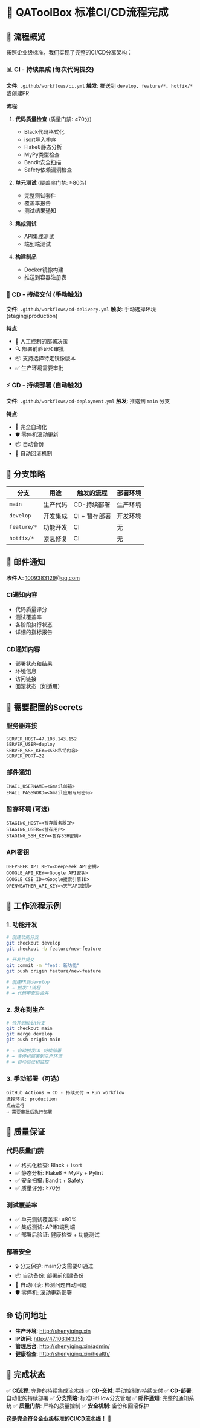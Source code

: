 # 🎉 QAToolBox 标准CI/CD流程完成

## 🔄 流程概览

按照企业级标准，我们实现了完整的CI/CD分离架构：

### 📊 CI - 持续集成 (每次代码提交)
**文件**: `.github/workflows/ci.yml`
**触发**: 推送到 `develop`、`feature/*`、`hotfix/*` 或创建PR

**流程**:
1. **代码质量检查** (质量门禁: ≥70分)
   - Black代码格式化
   - isort导入排序
   - Flake8静态分析
   - MyPy类型检查
   - Bandit安全扫描
   - Safety依赖漏洞检查

2. **单元测试** (覆盖率门禁: ≥80%)
   - 完整测试套件
   - 覆盖率报告
   - 测试结果通知

3. **集成测试**
   - API集成测试
   - 端到端测试

4. **构建制品**
   - Docker镜像构建
   - 推送到容器注册表

### 🚀 CD - 持续交付 (手动触发)
**文件**: `.github/workflows/cd-delivery.yml`
**触发**: 手动选择环境 (staging/production)

**特点**:
- 🎯 人工控制的部署决策
- 🔍 部署前验证和审批
- 📦 支持选择特定镜像版本
- ✅ 生产环境需要审批

### ⚡ CD - 持续部署 (自动触发)
**文件**: `.github/workflows/cd-deployment.yml`
**触发**: 推送到 `main` 分支

**特点**:
- 🤖 完全自动化
- 🛡️ 零停机滚动更新
- 📦 自动备份
- 🔄 自动回滚机制

## 🌿 分支策略

| 分支 | 用途 | 触发的流程 | 部署环境 |
|------|------|------------|----------|
| `main` | 生产代码 | CD-持续部署 | 生产环境 |
| `develop` | 开发集成 | CI + 暂存部署 | 开发环境 |
| `feature/*` | 功能开发 | CI | 无 |
| `hotfix/*` | 紧急修复 | CI | 无 |

## 📧 邮件通知

**收件人**: 1009383129@qq.com

### CI通知内容
- 代码质量评分
- 测试覆盖率
- 各阶段执行状态
- 详细的指标报告

### CD通知内容
- 部署状态和结果
- 环境信息
- 访问链接
- 回滚状态（如适用）

## 🔐 需要配置的Secrets

### 服务器连接
```
SERVER_HOST=47.103.143.152
SERVER_USER=deploy
SERVER_SSH_KEY=<SSH私钥内容>
SERVER_PORT=22
```

### 邮件通知
```
EMAIL_USERNAME=<Gmail邮箱>
EMAIL_PASSWORD=<Gmail应用专用密码>
```

### 暂存环境 (可选)
```
STAGING_HOST=<暂存服务器IP>
STAGING_USER=<暂存用户>
STAGING_SSH_KEY=<暂存SSH密钥>
```

### API密钥
```
DEEPSEEK_API_KEY=<DeepSeek API密钥>
GOOGLE_API_KEY=<Google API密钥>
GOOGLE_CSE_ID=<Google搜索引擎ID>
OPENWEATHER_API_KEY=<天气API密钥>
```

## 🚦 工作流程示例

### 1. 功能开发
```bash
# 创建功能分支
git checkout develop
git checkout -b feature/new-feature

# 开发并提交
git commit -m "feat: 新功能"
git push origin feature/new-feature

# 创建PR到develop
# → 触发CI流程
# → 代码审查后合并
```

### 2. 发布到生产
```bash
# 合并到main分支
git checkout main
git merge develop
git push origin main

# → 自动触发CD-持续部署
# → 零停机部署到生产环境
# → 自动验证和监控
```

### 3. 手动部署（可选）
```
GitHub Actions → CD - 持续交付 → Run workflow
选择环境: production
点击运行
→ 需要审批后执行部署
```

## 🎯 质量保证

### 代码质量门禁
- ✅ 格式化检查: Black + isort
- ✅ 静态分析: Flake8 + MyPy + Pylint
- ✅ 安全扫描: Bandit + Safety
- ✅ 质量评分: ≥70分

### 测试覆盖率
- ✅ 单元测试覆盖率: ≥80%
- ✅ 集成测试: API和端到端
- ✅ 部署后验证: 健康检查 + 功能测试

### 部署安全
- 🔒 分支保护: main分支需要CI通过
- 📦 自动备份: 部署前创建备份
- 🔄 自动回滚: 检测问题自动回退
- 🛡️ 零停机: 滚动更新部署

## 🌐 访问地址

- **生产环境**: http://shenyiqing.xin
- **IP访问**: http://47.103.143.152
- **管理后台**: http://shenyiqing.xin/admin/
- **健康检查**: http://shenyiqing.xin/health/

## 🎉 完成状态

✅ **CI流程**: 完整的持续集成流水线
✅ **CD-交付**: 手动控制的持续交付
✅ **CD-部署**: 自动化的持续部署
✅ **分支策略**: 标准GitFlow分支管理
✅ **邮件通知**: 完整的通知系统
✅ **质量门禁**: 严格的质量控制
✅ **安全机制**: 备份和回滚保护

**这是完全符合企业级标准的CI/CD流水线！** 🚀
